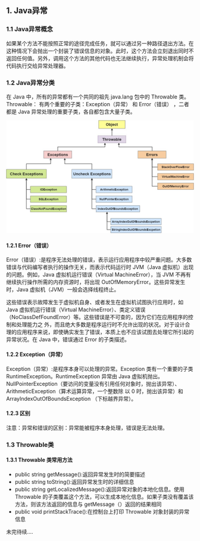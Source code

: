 ## 1. Java异常

### 1.1 Java异常概念

如果某个方法不能按照正常的途径完成任务，就可以通过另一种路径退出方法。在这种情况下会抛出一个封装了错误信息的对象。此时，这个方法会立刻退出同时不返回任何值。另外，调用这个方法的其他代码也无法继续执行，异常处理机制会将代码执行交给异常处理器。

### 1.2 Java异常分类

在 Java 中，所有的异常都有一个共同的祖先 java.lang 包中的 Throwable 类。Throwable： 有两个重要的子类：Exception（异常） 和 Error（错误） ，二者都是 Java 异常处理的重要子类，各自都包含大量子类。

![Java异常类层次结构图](https://github.com/coderbruis/Java-Accumulation/blob/master/notes/pictures/Java%E5%9F%BA%E7%A1%80/Java%E5%BC%82%E5%B8%B8%E7%B1%BB%E5%B1%82%E6%AC%A1%E7%BB%93%E6%9E%84%E5%9B%BE.png)

#### 1.2.1 Error（错误）

Error（错误）:是程序无法处理的错误，表示运行应用程序中较严重问题。大多数错误与代码编写者执行的操作无关，而表示代码运行时 JVM（Java 虚拟机）出现的问题。例如，Java 虚拟机运行错误（Virtual MachineError），当 JVM 不再有继续执行操作所需的内存资源时，将出现 OutOfMemoryError。这些异常发生时，Java 虚拟机（JVM）一般会选择线程终止。

这些错误表示故障发生于虚拟机自身、或者发生在虚拟机试图执行应用时，如 Java 虚拟机运行错误（Virtual MachineError）、类定义错误（NoClassDefFoundError）等。这些错误是不可查的，因为它们在应用程序的控制和处理能力之 外，而且绝大多数是程序运行时不允许出现的状况。对于设计合理的应用程序来说，即使确实发生了错误，本质上也不应该试图去处理它所引起的异常状况。在 Java 中，错误通过 Error 的子类描述。

#### 1.2.2 Exception（异常）

Exception（异常）:是程序本身可以处理的异常。Exception 类有一个重要的子类 RuntimeException。RuntimeException 异常由 Java 虚拟机抛出。NullPointerException（要访问的变量没有引用任何对象时，抛出该异常）、ArithmeticException（算术运算异常，一个整数除
以 0 时，抛出该异常）和 ArrayIndexOutOfBoundsException （下标越界异常）。

#### 1.2.3 区别

注意：异常和错误的区别：异常能被程序本身处理，错误是无法处理。

### 1.3 Throwable类

#### 1.3.1 Throwable 类常用方法

- public string getMessage():返回异常发生时的简要描述
- public string toString():返回异常发生时的详细信息
- public string getLocalizedMessage():返回异常对象的本地化信息。使用 Throwable 的子类覆盖这个方法，可以生成本地化信息。如果子类没有覆盖该方法，则该方法返回的信息与 
getMessage（）返回的结果相同
- public void printStackTrace():在控制台上打印 Throwable 对象封装的异常信息

未完待续....
